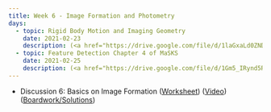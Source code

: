 ```yaml
---
title: Week 6 - Image Formation and Photometry
days:
  - topic: Rigid Body Motion and Imaging Geometry
    date: 2021-02-23
    description: (<a href="https://drive.google.com/file/d/1laGxaLd0ZNDn2BxQ9HRO9n67tMGI0Q4k/view?usp=sharing">Slides</a>) (<a href="https://youtu.be/Ld04zJO19mM">Video</a>) ([Scribe Notes](../assets/scribe/scribe_lec11.pdf)) <br /> Reading - MaSKS Ch 1, 2
  - topic: Feature Detection Chapter 4 of MaSKS
    date: 2021-02-25
    description: (<a href="https://drive.google.com/file/d/1Gm5_IRynd5RiwyuBig0JliNZDsKONfnu/view?usp=sharing">Slides</a>) (<a href = "https://youtu.be/gn8lOZAPoCQ">Video</a>) ([Scribe Notes](../assets/scribe/scribe_lec12.pdf)) <br /> Reading - MaSKS Ch 4
---
```


- Discussion 6: Basics on Image Formation ([Worksheet](../assets/discussions/EECS_106B_Discussion_6_Basics_on_Image_Forming.pdf)) (<a href="https://youtu.be/avrcgTfTXgI">Video</a>) ([Boardwork/Solutions](../assets/discussions/solution_dis6.pdf))

